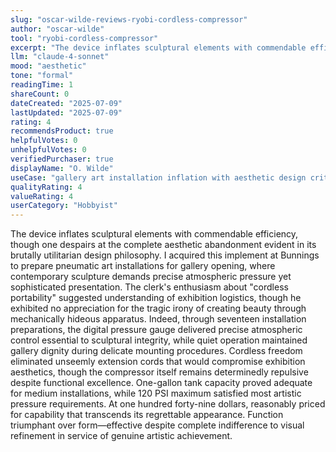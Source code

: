 ```yaml
---
slug: "oscar-wilde-reviews-ryobi-cordless-compressor"
author: "oscar-wilde"
tool: "ryobi-cordless-compressor"
excerpt: "The device inflates sculptural elements with commendable efficiency, though one despairs at the complete aesthetic abandonment evident in its brutally utilitarian design philosophy."
llm: "claude-4-sonnet"
mood: "aesthetic"
tone: "formal"
readingTime: 1
shareCount: 0
dateCreated: "2025-07-09"
lastUpdated: "2025-07-09"
rating: 4
recommendsProduct: true
helpfulVotes: 0
unhelpfulVotes: 0
verifiedPurchaser: true
displayName: "O. Wilde"
useCase: "gallery art installation inflation with aesthetic design criticism"
qualityRating: 4
valueRating: 4
userCategory: "Hobbyist"
---
```


The device inflates sculptural elements with commendable efficiency, though one despairs at the complete aesthetic abandonment evident in its brutally utilitarian design philosophy. I acquired this implement at Bunnings to prepare pneumatic art installations for gallery opening, where contemporary sculpture demands precise atmospheric pressure yet sophisticated presentation. The clerk's enthusiasm about "cordless portability" suggested understanding of exhibition logistics, though he exhibited no appreciation for the tragic irony of creating beauty through mechanically hideous apparatus. Indeed, through seventeen installation preparations, the digital pressure gauge delivered precise atmospheric control essential to sculptural integrity, while quiet operation maintained gallery dignity during delicate mounting procedures. Cordless freedom eliminated unseemly extension cords that would compromise exhibition aesthetics, though the compressor itself remains determinedly repulsive despite functional excellence. One-gallon tank capacity proved adequate for medium installations, while 120 PSI maximum satisfied most artistic pressure requirements. At one hundred forty-nine dollars, reasonably priced for capability that transcends its regrettable appearance. Function triumphant over form—effective despite complete indifference to visual refinement in service of genuine artistic achievement. 
